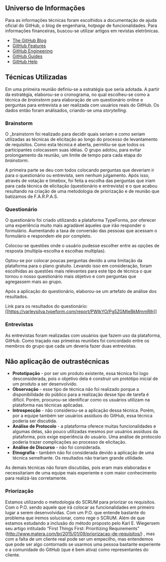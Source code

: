 ## Universo de Informações

Para as informações técnicas foram escolhidos a documentação de ajuda oficial do GitHub, o blog de engenharia, _hotpage_ de funcionalidades. Para informações financeiras, buscou-se utilizar artigos em revistas eletrônicas.

* [The GitHub Blog](https://github.com/blog)
* [GitHub Features](https://github.com/features)
* [GitHub Engineering](https://githubengineering.com)
* [GitHub Guides](https://guides.github.com/)
* [GitHub Help](https://help.github.com/)

## Técnicas Utilizadas

Em uma primeira reunião definiu-se a estratégia que seria adotada. A partir da estratégia, elaborou-se o cronograma, no qual escolheu-se como a técnica de _brainstorm_ para elaboração de um questionário online e perguntas para entrevista a ser realizada com usuários reais do GitHub. Os dados então foram análisados, criando-se uma _storytelling_.

### Brainstorm

O _brainstorm foi realizado para decidir quais seriam e como seriam utilizadas as técnicas de elicitação ao longo do processo de levantamento de requisitos. Como esta técnica é aberta, permitiu-se que todos os participantes colocassem suas idéias. O grupo adotou, para evitar prolongamento da reunião, um limite de tempo para cada etapa do _brainstorm_.

A primeira parte se deu com todos colocando perguntas que deveriam ir para o questionário ou entrevista, sem nenhum julgamento. Após isso, através de votação e timebox, foi feita a escolha das perguntas que iriam para cada técnica de elicitação (questionário e entrevista) e o que acabou resultando na criação de uma metodologia
de priorização e de reunião que batizamos de F.A.R.P.A.S.

### Questionário

O questionário foi criado utilizando a plataforma TypeForms, por oferecer uma experiência muito mais agradável àqueles que irão responder o formulário. Aumentando a taxa de conversão das pessoas que acessam o formulário e respondem ele por completo.

Colocou-se questões onde o usuário pudesse escolher entre as opções de resposta (multipla-escolha e escolhas multiplas).

Optou-se por colocar poucas perguntas devido a uma limitação da plataforma para o plano gratuito. Levando isso em consideração, foram escolhidas as questões mais relevantes para este tipo de técnica o que tornou o nosso questionário mais objetivo e com perguntas que agregassem mais ao grupo.

Após a aplicação do questionário, elaborou-se um artefato de análise dos resultados.

Link para os resultados do questionário: [[https://varleysilva.typeform.com/report/PWIkYO/Pg5ZGMIeBkMmmRlh]]

### Entrevistas

As entrevistas foram realizadas com usuários que fazem uso da plataforma, GitHub. Como traçado nas primeiras reuniões foi concordado entre os membros do grupo que cada um deveria fazer duas entrevistas.

## ​Não​ ​aplicação​ ​de​ ​outras​ ​técnicas

* **Prototipação** - por ser um produto existente, essa técnica foi logo desconsiderada,
pois o objetivo dela é construir um protótipo inicial de um produto a ser desenvolvido.   
* **Observação** - esse tipo de técnica não foi realizado porque a disponibilidade do público para a realização desse tipo de tarefa é difícil. Porém, procurou-se identificar como os usuários utilizam na plataforma nas técnicas aplicadas.  
* **Introspecção** - não considerou-se a aplicação dessa técnica. Porém, por a equipe
também ser usuários assíduos do GitHub, essa técnica poderia ser discutida.  
* **Análise de Protocolo** - a plataforma oferece muitas funcionalidades e algumas delas, são pouco utilizadas mesmos por usuários assíduos da plataforma, pois exige experiência do usuário. Uma análise de protocolo poderia trazer complicações ao processo de elicitação.  
* **Análise de Discurso** - não foi considerada.  
* **Etnografia** - também não foi considerada devido a aplicação de uma técnica semelhante. Os resultados não trariam grande utilidade.  

As demais técnicas não foram discutidas, pois eram mais elaboradas e
necessitariam de uma equipe mais experiente e com maior conhecimento para
realizá-las corretamente.

### Priorização
Estamos utilizando o metodologia do SCRUM para priorizar os requisitos. Com o P.O. sendo aquele que irá colocar as funcionalidades em primeiro lugar a serem desenvolvidas. Com um P.O. que entende bastante do problema que iremos solucionar, como rege o SCRUM. Além de que estamos estudando a inclusão do
método proposto pelo Karl​ ​E.​ ​Wiegers​ ​em seu artigo intitulado “First​ ​Things​ ​First:​ ​Prioritizing
Requirements​” (http://www.matera.com/br/2015/01/09/priorizacao-de-requisitos/) , mas com
a falta de um cliente real pode ser um empecilho, mas entendemos que pode ser algo
contornado se usarmos uma pessoa bastante experiente e a comunidade do GitHub (que é bem
ativa) como representantes do cliente.